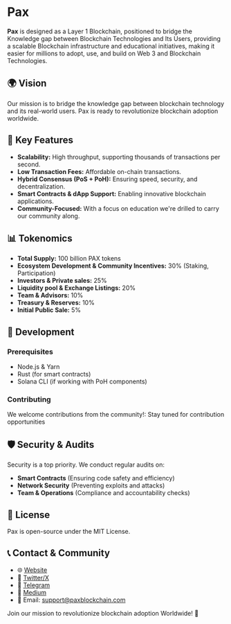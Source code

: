 # Pax


**Pax** is designed as a Layer 1 Blockchain, positioned to bridge the Knowledge gap between Blockchain Technologies and Its Users, providing a scalable Blockchain infrastructure and educational initiatives, making it easier for millions to adopt, use, and build on Web 3 and Blockchain Technologies.

## 🌍 Vision
Our mission is to bridge the knowledge gap between blockchain technology and its real-world users. Pax is ready to revolutionize blockchain adoption worldwide.

## 🚀 Key Features
- **Scalability:** High throughput, supporting thousands of transactions per second.
- **Low Transaction Fees:** Affordable on-chain transactions.
- **Hybrid Consensus (PoS + PoH):** Ensuring speed, security, and decentralization.
- **Smart Contracts & dApp Support:** Enabling innovative blockchain applications.
- **Community-Focused:** With a focus on education we're drilled to carry our community along.

## 📊 Tokenomics
- **Total Supply:** 100 billion PAX tokens
- **Ecosystem Development & Community Incentives:** 30% (Staking, Participation)
- **Investors & Private sales:** 25%
- **Liquidity pool & Exchange Listings:** 20%
- **Team & Advisors:** 10%
- **Treasury & Reserves:** 10%
- **Initial Public Sale:** 5%



## 🔧 Development
### Prerequisites
- Node.js & Yarn
- Rust (for smart contracts)
- Solana CLI (if working with PoH components)

### Contributing
We welcome contributions from the community!:
Stay tuned for contribution opportunities 

## 🛡️ Security & Audits
Security is a top priority. We conduct regular audits on:
- **Smart Contracts** (Ensuring code safety and efficiency)
- **Network Security** (Preventing exploits and attacks)
- **Team & Operations** (Compliance and accountability checks)

## 📜 License
Pax is open-source under the MIT License.

## 📞 Contact & Community
- 🌐 [Website](https://paxblockchain.com/)
- 📢 [Twitter/X](https://x.com/pax_blockchain)
- 💬 [Telegram](https://t.me/PaxBlockchain)
- 📢 [Medium](https://medium.com/@paxblockchain1) 
- 📧 Email: support@paxblockchain.com

Join our mission to revolutionize blockchain adoption Worldwide! 🚀
